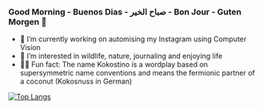 ### Good Morning - Buenos Dias - صباح الخير - Bon Jour - Guten Morgen :boar:

- :palm_tree: I’m currently working on automising my Instagram using Computer Vision
- :milky_way: I’m interested in wildlife, nature, journaling and enjoying life
- :whale::dash: Fun fact: The name Kokostino is a wordplay based on supersymmetric name conventions and means the fermionic partner of a coconut (Kokosnuss in German)

[![Top Langs](https://github-readme-stats.vercel.app/api/top-langs/?username=kokostino&layout=compact&hide=java,ROFF,GAP)](https://github.com/kokostino/github-readme-stats)
